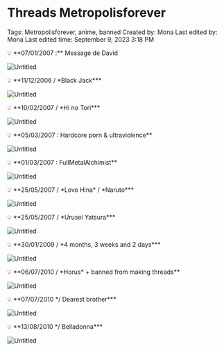 # Threads Metropolisforever

Tags: Metropolisforever, anime, banned
Created by: Mona
Last edited by: Mona
Last edited time: September 9, 2023 3:18 PM

<aside>
💡 **07/01/2007 :** Message de David

</aside>

![Untitled](Threads%20Metropolisforever%209ac60e59c9734450837c8d0fdc52e369/Untitled.png)

<aside>
💡 **11/12/2006 / *Black Jack***

</aside>

![Untitled](Threads%20Metropolisforever%209ac60e59c9734450837c8d0fdc52e369/Untitled%201.png)

<aside>
💡 **10/02/2007 / *Hi no Tori***

</aside>

![Untitled](Threads%20Metropolisforever%209ac60e59c9734450837c8d0fdc52e369/Untitled%202.png)

<aside>
💡 **05/03/2007 : Hardcore porn & ultraviolence**

</aside>

![Untitled](Threads%20Metropolisforever%209ac60e59c9734450837c8d0fdc52e369/Untitled%203.png)

<aside>
💡 **01/03/2007 : FullMetalAlchimist**

</aside>

![Untitled](Threads%20Metropolisforever%209ac60e59c9734450837c8d0fdc52e369/Untitled%204.png)

<aside>
💡 **25/05/2007 / *Love Hina* / *Naruto***

</aside>

![Untitled](Threads%20Metropolisforever%209ac60e59c9734450837c8d0fdc52e369/Untitled%205.png)

<aside>
💡 **25/05/2007 / *Urusei Yatsura***

</aside>

![Untitled](Threads%20Metropolisforever%209ac60e59c9734450837c8d0fdc52e369/Untitled%206.png)

<aside>
💡 **30/01/2009 / *4 months, 3 weeks and 2 days***

</aside>

![Untitled](Threads%20Metropolisforever%209ac60e59c9734450837c8d0fdc52e369/Untitled%207.png)

<aside>
💡 **06/07/2010 / *Horus* + banned from making threads**

</aside>

![Untitled](Threads%20Metropolisforever%209ac60e59c9734450837c8d0fdc52e369/Untitled%208.png)

<aside>
💡 **07/07/2010 */ Dearest brother***

</aside>

![Untitled](Threads%20Metropolisforever%209ac60e59c9734450837c8d0fdc52e369/Untitled%209.png)

<aside>
💡 **13/08/2010 */ Belladonna***

</aside>

![Untitled](Threads%20Metropolisforever%209ac60e59c9734450837c8d0fdc52e369/Untitled%2010.png)